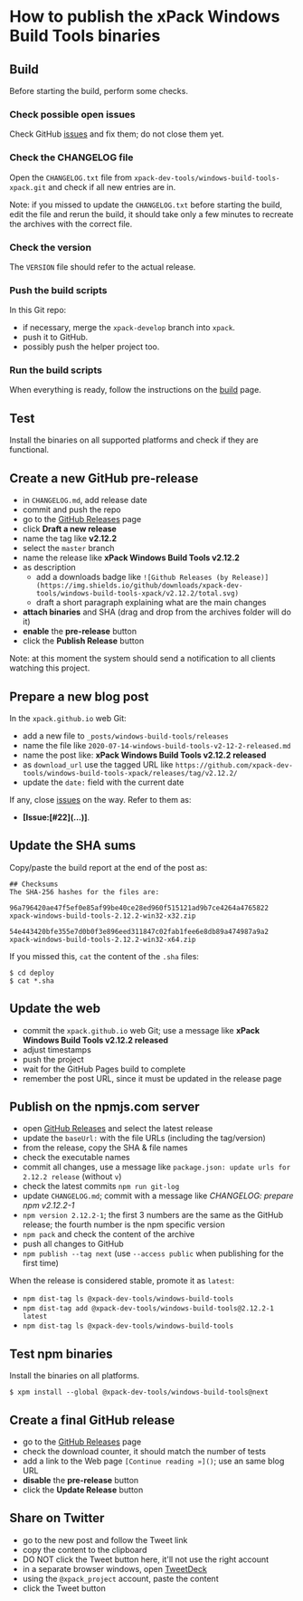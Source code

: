 # How to publish the xPack Windows Build Tools binaries

## Build

Before starting the build, perform some checks.

### Check possible open issues

Check GitHub [issues](https://github.com/xpack-dev-tools/windows-build-tools-xpack/issues)
and fix them; do not close them yet.

### Check the CHANGELOG file

Open the `CHANGELOG.txt` file from `xpack-dev-tools/windows-build-tools-xpack.git`
and check if all new entries are in.

Note: if you missed to update the `CHANGELOG.txt` before starting the build,
edit the file and rerun the build, it should take only a few minutes to
recreate the archives with the correct file.

### Check the version

The `VERSION` file should refer to the actual release.

### Push the build scripts

In this Git repo:

- if necessary, merge the `xpack-develop` branch into `xpack`.
- push it to GitHub.
- possibly push the helper project too.

### Run the build scripts

When everything is ready, follow the instructions on the
[build](https://github.com/xpack-dev-tools/windows-build-tools-xpack/blob/master/README.md)
page.

## Test

Install the binaries on all supported platforms and check if they are
functional.

## Create a new GitHub pre-release

- in `CHANGELOG.md`, add release date
- commit and push the repo
- go to the [GitHub Releases](https://github.com/xpack-dev-tools/windows-build-tools-xpack/releases) page
- click **Draft a new release**
- name the tag like **v2.12.2**
- select the `master` branch
- name the release like **xPack Windows Build Tools v2.12.2**
- as description
  - add a downloads badge like `![Github Releases (by Release)](https://img.shields.io/github/downloads/xpack-dev-tools/windows-build-tools-xpack/v2.12.2/total.svg)`
  - draft a short paragraph explaining what are the main changes
- **attach binaries** and SHA (drag and drop from the archives folder will do it)
- **enable** the **pre-release** button
- click the **Publish Release** button

Note: at this moment the system should send a notification to all clients
watching this project.

## Prepare a new blog post

In the `xpack.github.io` web Git:

- add a new file to `_posts/windows-build-tools/releases`
- name the file like `2020-07-14-windows-build-tools-v2-12-2-released.md`
- name the post like: **xPack Windows Build Tools v2.12.2 released**
- as `download_url` use the tagged URL like `https://github.com/xpack-dev-tools/windows-build-tools-xpack/releases/tag/v2.12.2/`
- update the `date:` field with the current date

If any, close [issues](https://github.com/xpack-dev-tools/windows-build-tools-xpack/issues)
on the way. Refer to them as:

- **[Issue:\[#22\]\(...\)]**.

## Update the SHA sums

Copy/paste the build report at the end of the post as:

```console
## Checksums
The SHA-256 hashes for the files are:

96a796420ae47f5ef0e85af99be40ce28ed960f515121ad9b7ce4264a4765822
xpack-windows-build-tools-2.12.2-win32-x32.zip

54e443420bfe355e7d0b0f3e896eed311847c02fab1fee6e8db89a474987a9a2
xpack-windows-build-tools-2.12.2-win32-x64.zip
```

If you missed this, `cat` the content of the `.sha` files:

```console
$ cd deploy
$ cat *.sha
```

## Update the web

- commit the `xpack.github.io` web Git; use a message
  like **xPack Windows Build Tools v2.12.2 released**
- adjust timestamps
- push the project
- wait for the GitHub Pages build to complete
- remember the post URL, since it must be updated in the release page

## Publish on the npmjs.com server

- open [GitHub Releases](https://github.com/xpack-dev-tools/windows-build-tools-xpack/releases)
  and select the latest release
- update the `baseUrl:` with the file URLs (including the tag/version)
- from the release, copy the SHA & file names
- check the executable names
- commit all changes, use a message like `package.json: update urls for 2.12.2 release` (without `v`)
- check the latest commits `npm run git-log`
- update `CHANGELOG.md`; commit with a message like
  _CHANGELOG: prepare npm v2.12.2-1_
- `npm version 2.12.2-1`; the first 3 numbers are the same as the
  GitHub release; the fourth number is the npm specific version
- `npm pack` and check the content of the archive
- push all changes to GitHub
- `npm publish --tag next` (use `--access public` when publishing for the first time)

When the release is considered stable, promote it as `latest`:

- `npm dist-tag ls @xpack-dev-tools/windows-build-tools`
- `npm dist-tag add @xpack-dev-tools/windows-build-tools@2.12.2-1 latest`
- `npm dist-tag ls @xpack-dev-tools/windows-build-tools`

## Test npm binaries

Install the binaries on all platforms.

```console
$ xpm install --global @xpack-dev-tools/windows-build-tools@next
```

## Create a final GitHub release

- go to the [GitHub Releases](https://github.com/xpack-dev-tools/windows-build-tools-xpack/releases) page
- check the download counter, it should match the number of tests
- add a link to the Web page `[Continue reading »]()`; use an same blog URL
- **disable** the **pre-release** button
- click the **Update Release** button

## Share on Twitter

- go to the new post and follow the Tweet link
- copy the content to the clipboard
- DO NOT click the Tweet button here, it'll not use the right account
- in a separate browser windows, open [TweetDeck](https://tweetdeck.twitter.com/)
- using the `@xpack_project` account, paste the content
- click the Tweet button
